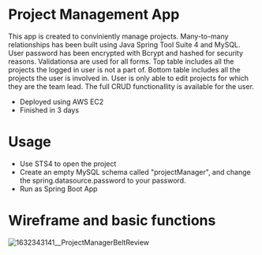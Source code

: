 # Project Management App

This app is created to conviniently manage projects. Many-to-many relationships has been built using Java Spring Tool Suite 4 and MySQL. User password has been encrypted with Bcrypt and hashed for security reasons. Validationsa are used for all forms. Top table includes all the projects the logged in user is not a part of. Bottom table includes all the projects the user is involved in. User is only able to edit projects for which they are the team lead. The full CRUD functionallity is available for the user.
- Deployed using AWS EC2
- Finished in 3 days

# Usage
- Use STS4 to open the project 
- Create an empty MySQL schema called "projectManager", and change the spring.datasource.password to your password.
- Run as Spring Boot App

# Wireframe and basic functions
![1632343141__ProjectManagerBeltReview](https://user-images.githubusercontent.com/74885386/137604082-4fda8d5a-99fb-446f-8621-607903ec3034.png)
